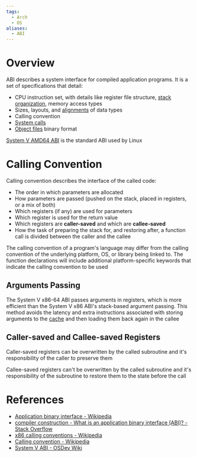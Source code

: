 ```yaml
---
tags:
  - Arch
  - OS
aliases:
  - ABI
---
```


# Overview

ABI describes a system interface for compiled application programs. It is a set of specifications that detail:

- CPU instruction set, with details like register file structure, [stack organization](Call%20Stack.md), memory access types
- Sizes, layouts, and [alignments](Data%20Alignment.md) of data types
- Calling convention
- [System calls](System%20Calls.md)
- [Object files](Compiling,%20Assembling,%20Linking%20and%20Loading.md) binary format

[System V AMD64 ABI](https://wiki.osdev.org/System_V_ABI) is the standard ABI used by Linux

# Calling Convention

Calling convention describes the interface of the called code:

- The order in which parameters are allocated
- How parameters are passed (pushed on the stack, placed in registers, or a mix of both)
- Which registers (if any) are used for parameters
- Which register is used for the return value
- Which registers are **caller-saved** and which are **callee-saved**
- How the task of preparing the stack for, and restoring after, a function call is divided between the caller and the callee

The calling convention of a program's language may differ from the calling convention of the underlying platform, OS, or library being linked to. The function declarations will include additional platform-specific keywords that indicate the calling convention to be used

## Arguments Passing

The System V x86-64 ABI passes arguments in registers, which is more efficient than the System V x86 ABI's stack-based argument passing. This method avoids the latency and extra instructions associated with storing arguments to the [cache](Cache%20Memory.md) and then loading them back again in the callee

## Caller-saved and Callee-saved Registers

Caller-saved registers can be overwritten by the called subroutine and it's responsibility of the caller to preserve them

Callee-saved registers can't be overwritten by the called subroutine and it's responsibility of the subroutine to restore them to the state before the call

# References

- [Application binary interface - Wikipedia](https://en.wikipedia.org/wiki/Application_binary_interface)
- [compiler construction - What is an application binary interface (ABI)? - Stack Overflow](https://stackoverflow.com/questions/2171177/what-is-an-application-binary-interface-abi)
- [x86 calling conventions - Wikipedia](https://en.wikipedia.org/wiki/X86_calling_conventions)
- [Calling convention - Wikipedia](https://en.wikipedia.org/wiki/Calling_convention)
- [System V ABI - OSDev Wiki](https://wiki.osdev.org/System_V_ABI)
